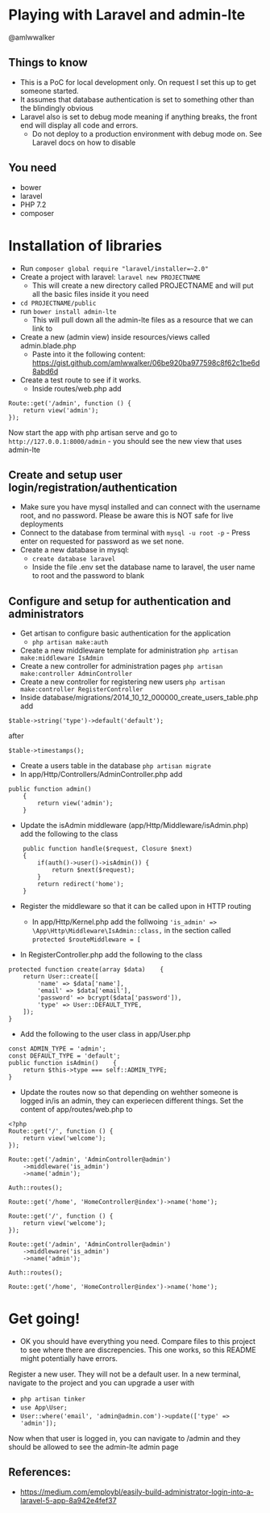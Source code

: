 # Playing with Laravel and admin-lte

@amlwwalker

## Things to know

-   This is a PoC for local development only. On request I set this up to get someone started.
-   It assumes that database authentication is set to something other than the blindingly obvious
-   Laravel also is set to debug mode meaning if anything breaks, the front end will display all code and errors.
    -   Do not deploy to a production environment with debug mode on. See Laravel docs on how to disable

## You need

-   bower
-   laravel
-   PHP 7.2
-   composer

# Installation of libraries

-   Run `composer global require "laravel/installer=~2.0"`
-   Create a project with laravel: `laravel new PROJECTNAME`
    -   This will create a new directory called PROJECTNAME and will put all the basic files inside it you need
-   `cd PROJECTNAME/public`
-   run `bower install admin-lte`
    -   This will pull down all the admin-lte files as a resource that we can link to
-   Create a new (admin view) inside resources/views called admin.blade.php
    -   Paste into it the following content: https://gist.github.com/amlwwalker/06be920ba977598c8f62c1be6d8abd6d
-   Create a test route to see if it works.
    -   Inside routes/web.php add

```
Route::get('/admin', function () {
    return view('admin');
});
```

Now start the app with php artisan serve and go to `http://127.0.0.1:8000/admin` - you should see the new view that uses admin-lte

## Create and setup user login/registration/authentication

-   Make sure you have mysql installed and can connect with the username root, and no password. Please be aware this is NOT safe for live deployments
-   Connect to the database from terminal with `mysql -u root -p` - Press enter on requested for password as we set none.
-   Create a new database in mysql:
    -   `create database laravel`
    -   Inside the file .env set the database name to laravel, the user name to root and the password to blank

## Configure and setup for authentication and administrators

-   Get artisan to configure basic authentication for the application
    -   `php artisan make:auth`
-   Create a new middleware template for administration `php artisan make:middleware IsAdmin`
-   Create a new controller for administration pages `php artisan make:controller AdminController`
-   Create a new controller for registering new users `php artisan make:controller RegisterController`
-   Inside database/migrations/2014_10_12_000000_create_users_table.php add

```
$table->string('type')->default('default');
```

after

```
$table->timestamps();
```

-   Create a users table in the database `php artisan migrate`
-   In app/Http/Controllers/AdminController.php add

```
public function admin()
    {
        return view('admin');
    }
```

-   Update the isAdmin middleware (app/Http/Middleware/isAdmin.php) add the following to the class

```
    public function handle($request, Closure $next)
    {
        if(auth()->user()->isAdmin()) {
            return $next($request);
        }
        return redirect('home');
    }
```

-   Register the middleware so that it can be called upon in HTTP routing

    -   In app/Http/Kernel.php add the follwoing `'is_admin' => \App\Http\Middleware\IsAdmin::class,` in the section called `protected $routeMiddleware = [`

-   In RegisterController.php add the following to the class

```
protected function create(array $data)    {
    return User::create([
        'name' => $data['name'],
        'email' => $data['email'],
        'password' => bcrypt($data['password']),
        'type' => User::DEFAULT_TYPE,
    ]);
}
```

-   Add the following to the user class in app/User.php

```
const ADMIN_TYPE = 'admin';
const DEFAULT_TYPE = 'default';
public function isAdmin()    {
    return $this->type === self::ADMIN_TYPE;
}
```

-   Update the routes now so that depending on wehther someone is logged in/is an admin, they can experiecen different things. Set the content of app/routes/web.php to

```
<?php
Route::get('/', function () {
    return view('welcome');
});

Route::get('/admin', 'AdminController@admin')
    ->middleware('is_admin')
    ->name('admin');

Auth::routes();

Route::get('/home', 'HomeController@index')->name('home');
```

```
Route::get('/', function () {
    return view('welcome');
});

Route::get('/admin', 'AdminController@admin')
    ->middleware('is_admin')
    ->name('admin');

Auth::routes();

Route::get('/home', 'HomeController@index')->name('home');
```

# Get going!

-   OK you should have everything you need. Compare files to this project to see where there are discrepencies. This one works, so this README might potentially have errors.

Register a new user. They will not be a default user. In a new terminal, navigate to the project and you can upgrade a user with

-   `php artisan tinker`
-   `use App\User;`
-   `User::where('email', 'admin@admin.com')->update(['type' => 'admin']);`

Now when that user is logged in, you can navigate to /admin and they should be allowed to see the admin-lte admin page

## References:

-   https://medium.com/employbl/easily-build-administrator-login-into-a-laravel-5-app-8a942e4fef37
